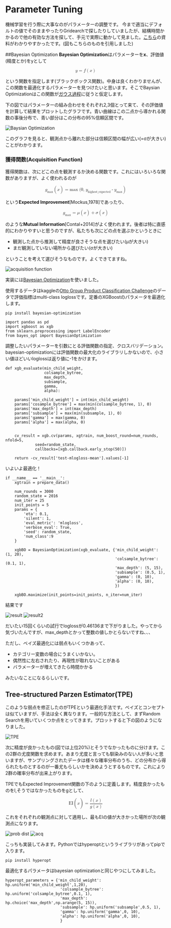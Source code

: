 # Parameter Tuning 
機械学習を行う際に大事なのがパラメーターの調整です。
今まで適当にデフォルトの値でそのままやったりGridearchで探したりしていましたが、結構時間かかるので他の有効な方法を探して、手元で実際に動かして見ました。[こちら](http://neupy.com/2016/12/17/hyperparameter_optimization_for_neural_networks.html)の資料がわかりやすかったです。(図もこちらのものを引用しました)

##Bayesian Optimization
**Bayesian Optimization**はパラメーターを**x**、評価値(精度とか)をyとして

<math display="block">
<mi>y</mi>
<mo>=</mo>
<mi>f</mi>
<mo>&af;</mo>
<mo>(</mo>
<mi>x</mi>
<mo>)</mo>

という関数を指定します(ブラックボックス関数)。中身は良くわかりませんが、この関数を最適化するパラメーターを見つけたいと思います。そこでBaysian Optimizationはこの関数が[ガウス過程](http://www.yasuhisay.info/entry/20091011/1255189429)に従うと仮定します。

下の図ではパラメーターの組み合わせをそれぞれ2,3個とって来て、その評価値を計算して結果をプロットしたグラフです。青い曲線はこの二点から導かれる関数の事後分布で、青い部分はこの分布の95%信頼区間です。

![Baysian Optimization](http://neupy.com/_images/gaussian-process-example.png)

このグラフを見ると、観測点から離れた部分は信頼区間の幅が広い(=σが大きい)ことがわかります。

### 獲得関数(Acquisition Function)
獲得関数は、次にどこの点を観測するか決める関数です。これにはいろいろな関数がありますが、よく使われるのが

<math display="block">
<msub>
 <mi>g</mi>
 <mi>max</mi>
</msub>
<mo>&af;</mo>
<mo>(</mo>
<mi>x</mi>
<mo>)</mo>
<mo>=</mo>
<mi>max</mi>
<mo>(0,</mo>
<msub>
 <mi>y</mi>
 <mi>highest_expected</mi>
</msub>
<mo>-</mo>
<msub>
 <mi>y</mi>
 <mi>max</mi>
</msub>
<mo>)</mo>

という**Expected Improvement**[Mockus,1978]であったり、

<math display="block">
<msub>
 <mi>g</mi>
 <mi>max</mi>
</msub>
<mo>=</mo>
<mi>μ</mi>
<mo>&af;</mo>
<mo>(</mo>
<mi>x</mi>
<mo>)</mo>
<mo>+</mo>
<mi>σ</mi>
<mo>&af;</mo>
<mo>(</mo>
<mi>x</mi>
<mo>)</mo>

のような**Mutual Information**[Contal+2014]がよく使われます。後者は特に直感的にわかりやすいと思うのですが、私たちも次にどの点を選ぶかというときに

* 観測した点から推測して精度が良さそうな点を選びたい(μが大きい)
* まだ観測していない場所から選びたい(σが大きい)

ということを考えて選びそうなものです。よくできてますね。

![acquisition function](http://neupy.com/_images/expected-improvement-example.png)


実装には[Bayesian Optimization](https://github.com/fmfn/BayesianOptimization)を使いました。

使用するデータはkaggleの[Otto Group Product Classification Challenge](https://www.kaggle.com/c/otto-group-product-classification-challenge#evaluation)のデータで評価指標はmulti-class loglossです。定番のXGBoostのパラメータを最適化します。

```pip install bayesian-optimization```


```
import pandas as pd
import xgboost as xgb
from sklearn.preprocessing import LabelEncoder
from bayes_opt import BayesianOptimization
```
調整したいパラメーターを引数にとる評価関数の指定、クロスバリデーション。bayesian-optimizationには評価関数の最大化のライブラリしかないので、小さい値ほどいいloglossは返り値に-1をかけます。

```
def xgb_evaluate(min_child_weight,
                 colsample_bytree,
                 max_depth,
                 subsample,
                 gamma,
                 alpha):

    params['min_child_weight'] = int(min_child_weight)
    params['cosample_bytree'] = max(min(colsample_bytree, 1), 0)
    params['max_depth'] = int(max_depth)
    params['subsample'] = max(min(subsample, 1), 0)
    params['gamma'] = max(gamma, 0)
    params['alpha'] = max(alpha, 0)


    cv_result = xgb.cv(params, xgtrain, num_boost_round=num_rounds, nfold=5,
             seed=random_state,
             callbacks=[xgb.callback.early_stop(50)])

    return -cv_result['test-mlogloss-mean'].values[-1]
```
いよいよ最適化！

```
if __name__ == '__main__':
    xgtrain = prepare_data()

    num_rounds = 3000
    random_state = 2016
    num_iter = 25
    init_points = 5
    params = {
        'eta': 0.1,
        'silent': 1,
        'eval_metric': 'mlogloss',
        'verbose_eval': True,
        'seed': random_state,
        'num_class':9
    }

    xgbBO = BayesianOptimization(xgb_evaluate, {'min_child_weight': (1, 20),
                                                'colsample_bytree': (0.1, 1),
                                                'max_depth': (5, 15),
                                                'subsample': (0.5, 1),
                                                'gamma': (0, 10),
                                                'alpha': (0, 10),
                                                })

    xgbBO.maximize(init_points=init_points, n_iter=num_iter)
```

結果です

![result](https://github.com/jun-sato/parameter_tuning/blob/master/result.png?raw=true)
![result2](https://github.com/jun-sato/parameter_tuning/blob/master/result2.png?raw=true)

だいたい15回くらいの試行でloglossが0.46136まで下がりました。やってから気づいたんですが、max_depthとかって整数の値しかとらないですね、、、

ただし、ベイズ最適化には弱点もいくつかあって、

* カテゴリー変数の場合にうまくいかない。
* 偶然性に左右されたり、再現性が取れないことがある
* バラメーターが増えてきたら時間かかる

みたいなことになるらしいです。

## Tree-structured Parzen Estimator(TPE)

このような弱点を修正したのがTPEという最適化手法です。ベイズとコンセプトは似ていますが、手法は全く異なります。一般的な方法として、まずRandom Searchを用いていくつか点をとってきます。プロットすると下の図のようになりました。


![TPE](http://neupy.com/_images/tpe-observation-groups.png)

次に精度が良かったもの(図では上位20%)とそうでなかったものに分けます。この2群の尤度関数を求めます。あまり尤度と言っても馴染みのない人が多いと思いますが、サンプリングされたデータは様々な確率分布のうち、どの分布から得られたものとするのが一番尤もらしいかを決めようとするものです。これにより2群の確率分布が出来上がります。

TPEでもExpected Improvement関数の下のように定義します。精度良かったものをl,そうではなかったものをgとして、





<math display="block">
<mi>EI</mi>
<mo>&af;</mo>
<mo>(</mo>
<mi>x</mi>
<mo>)</mo>
<mo>=</mo>
    <mfrac>
        <mrow>
            <mo>&af;</mo>
            <mi>l</mi>
            <mo>(</mo>
            <mi>x</mi>
            <mo>)</mo>
        </mrow>
        <mrow>
            <mo>&af;</mo>
            <mi>g</mi>
            <mo>(</mo>
            <mi>x</mi>
            <mo>)</mo>
        </mrow>
    </mfrac>
    
これをそれぞれの観測点に対して適用し、最もEIの値が大きかった場所が次の観測点になります。
    
    
![prob dist](http://neupy.com/_images/tpe-sampled-candidates.png)
![acq](http://neupy.com/_images/tpe-expected-improvement.png)

こっちも実装してみます。Pythonではhyperoptというライブラリがあってpipで入ります。

```pip install hyperopt```

最適化するパラメータはbayesian optimizationと同じやつにしてみました。

```
hyperopt_parameters = {'min_child_weight': hp.uniform('min_child_weight',1,20),
                        'colsample_bytree': hp.uniform('colsample_bytree',0.1, 1),
                        'max_depth': hp.choice('max_depth',np.arange(5, 15)),
                        'subsample': hp.uniform('subsample',0.5, 1),
                        'gamma': hp.uniform('gamma',0, 10),
                        'alpha': hp.uniform('alpha',0, 10),
                        }
```

